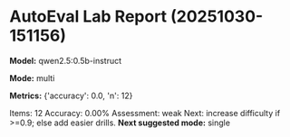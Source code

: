 # AutoEval Lab Report (20251030-151156)

**Model:** qwen2.5:0.5b-instruct

**Mode:** multi

**Metrics:** {'accuracy': 0.0, 'n': 12}

Items: 12
Accuracy: 0.00%
Assessment: weak
Next: increase difficulty if >=0.9; else add easier drills.
**Next suggested mode:** single
